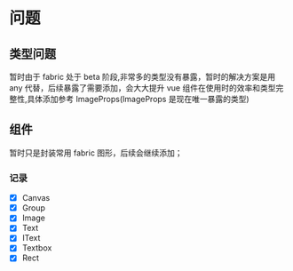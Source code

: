 # 问题

## 类型问题

暂时由于 fabric 处于 beta 阶段,非常多的类型没有暴露，暂时的解决方案是用 any 代替，后续暴露了需要添加，会大大提升 vue 组件在使用时的效率和类型完整性,具体添加参考 ImageProps(ImageProps 是现在唯一暴露的类型)

## 组件

暂时只是封装常用 fabric 图形，后续会继续添加；

### 记录

- [x] Canvas
- [x] Group
- [x] Image
- [x] Text
- [x] IText
- [x] Textbox
- [x] Rect
